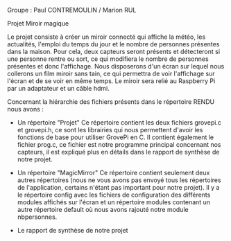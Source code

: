Groupe : Paul CONTREMOULIN / Marion RUL

Projet Miroir magique

Le projet consiste à créer un miroir connecté qui affiche la météo, les actualités, l'emploi du temps du jour et le nombre de personnes présentes dans la maison.
Pour cela, deux capteurs seront présents et détecteront si une personne rentre ou sort, ce qui modifiera le nombre de personnes présentes et donc l'affichage. Nous disposerons d'un écran sur lequel nous collerons un film miroir sans tain, ce qui permettra de voir l'affichage sur l'écran et de se voir en même temps.
Le miroir sera relié au Raspberry Pi par un adaptateur et un câble hdmi.

Concernant la hiérarchie des fichiers présents dans le répertoire RENDU nous avons :

- Un répertoire "Projet"
Ce répertoire contient les deux fichiers grovepi.c et grovepi.h, ce sont les librairies qui nous permettent d'avoir les fonctions de base pour utiliser GrovePi en C.
Il contient également le fichier prog.c, ce fichier est notre programme principal concernant nos capteurs, il est expliqué plus en détails dans le rapport de synthèse de notre projet.

- Un répertoire "MagicMirror"
Ce répertoire contient seulement deux autres répertoires (nous ne vous avons pas envoyé tous les répertoires de l'application, certains n'étant pas important pour notre projet). Il y a le répertoire config avec les fichiers de configuration des différents modules affichés sur l'écran et un répertoire modules contenant un autre répertoire default où nous avons rajouté notre module nbpersonnes.

- Le rapport de synthèse de notre projet 
